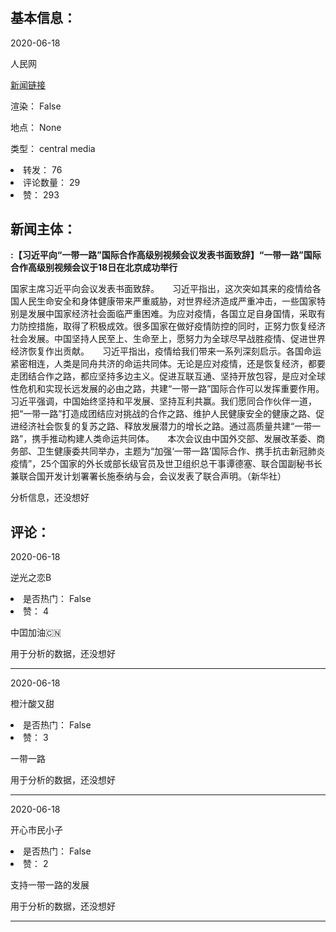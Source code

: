 <html>
 <body>
  <h1 id="title">
  </h1>
  <div id="basic_info">
   <h2 id="default h2">
    基本信息：
   </h2>
   <p id="time">
    2020-06-18
   </p>
   <p id="author">
    人民网
   </p>
   <p id="src">
    <a href="https://weibo.cn/comment/J7fFF7KCU">
     新闻链接
    </a>
   </p>
   <p id="is_rendered">
    渲染： False
   </p>
   <p id="location">
    地点： None
   </p>
   <p id="news_type">
    类型： central media
   </p>
  </div>
  <div id="attrs">
   <li id_no="repost">
    转发： 76
   </li>
   <li id_no="comment_number">
    评论数量： 29
   </li>
   <li id_no="attitude">
    赞： 293
   </li>
  </div>
  <div id="article">
   <h2 id="default h2">
    新闻主体：
   </h2>
   <p id="lead">
    <strong>
     :【习近平向“一带一路”国际合作高级别视频会议发表书面致辞】“一带一路”国际合作高级别视频会议于18日在北京成功举行
    </strong>
   </p>
   <div id="main_text">
    <p id="paragraph_1">
     国家主席习近平向会议发表书面致辞。　　习近平指出，这次突如其来的疫情给各国人民生命安全和身体健康带来严重威胁，对世界经济造成严重冲击，一些国家特别是发展中国家经济社会面临严重困难。为应对疫情，各国立足自身国情，采取有力防控措施，取得了积极成效。很多国家在做好疫情防控的同时，正努力恢复经济社会发展。中国坚持人民至上、生命至上，愿努力为全球尽早战胜疫情、促进世界经济恢复作出贡献。　　习近平指出，疫情给我们带来一系列深刻启示。各国命运紧密相连，人类是同舟共济的命运共同体。无论是应对疫情，还是恢复经济，都要走团结合作之路，都应坚持多边主义。促进互联互通、坚持开放包容，是应对全球性危机和实现长远发展的必由之路，共建“一带一路”国际合作可以发挥重要作用。　　习近平强调，中国始终坚持和平发展、坚持互利共赢。我们愿同合作伙伴一道，把“一带一路”打造成团结应对挑战的合作之路、维护人民健康安全的健康之路、促进经济社会恢复的复苏之路、释放发展潜力的增长之路。通过高质量共建“一带一路”，携手推动构建人类命运共同体。　　本次会议由中国外交部、发展改革委、商务部、卫生健康委共同举办，主题为“加强‘一带一路’国际合作、携手抗击新冠肺炎疫情”，25个国家的外长或部长级官员及世卫组织总干事谭德塞、联合国副秘书长兼联合国开发计划署署长施泰纳与会，会议发表了联合声明。（新华社）
    </p>
   </div>
  </div>
  <div id="analyse_info">
   分析信息，还没想好
  </div>
  <div id="comments">
   <h2 id="default h2">
    评论：
   </h2>
   <div id="comments_block">
    <p id="comment_time">
     2020-06-18
    </p>
    <p id="comment_author">
     逆光之恋B
    </p>
    <div id="comment_attrs">
     <li id_no="is_hot">
      是否热门： False
     </li>
     <li id_no="attitude">
      赞： 4
     </li>
    </div>
    <p id="comment_content">
     中囯加油🇨🇳
    </p>
    <div id="comment_analyse_info">
     用于分析的数据，还没想好
    </div>
   </div>
   <hr/>
   <div id="comments_block">
    <p id="comment_time">
     2020-06-18
    </p>
    <p id="comment_author">
     橙汁酸又甜
    </p>
    <div id="comment_attrs">
     <li id_no="is_hot">
      是否热门： False
     </li>
     <li id_no="attitude">
      赞： 3
     </li>
    </div>
    <p id="comment_content">
     一带一路
    </p>
    <div id="comment_analyse_info">
     用于分析的数据，还没想好
    </div>
   </div>
   <hr/>
   <div id="comments_block">
    <p id="comment_time">
     2020-06-18
    </p>
    <p id="comment_author">
     开心市民小孑
    </p>
    <div id="comment_attrs">
     <li id_no="is_hot">
      是否热门： False
     </li>
     <li id_no="attitude">
      赞： 2
     </li>
    </div>
    <p id="comment_content">
     支持一带一路的发展
    </p>
    <div id="comment_analyse_info">
     用于分析的数据，还没想好
    </div>
   </div>
   <hr/>
  </div>
 </body>
</html>